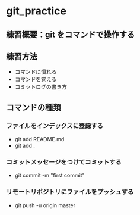 # git_practice

## 練習概要：git をコマンドで操作する
## 練習方法
- コマンドに慣れる
- コマンドを覚える
- コミットログの書き方

## コマンドの種類
### ファイルをインデックスに登録する
- git add README.md
- git add .
### コミットメッセージをつけてコミットする
- git commit -m "first commit"
### リモートリポジトリにファイルをプッシュする
- git push -u origin master